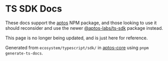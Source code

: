 # TS SDK Docs

These docs support the [aptos](https://www.npmjs.com/package/aptos) NPM package, and those looking to use it should reconsider and use the newer [@aptos-labs/ts-sdk](https://www.npmjs.com/package/@aptos-labs/ts-sdk) package instead.

This page is no longer being updated, and is just here for reference.

Generated from `ecosystem/typescript/sdk/` in [aptos-core](https://github.com/aptos-labs/aptos-core/tree/main/ecosystem/typescript/sdk) using `pnpm generate-ts-docs`.
